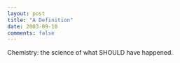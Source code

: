 ```yaml
---
layout: post
title: "A Definition"
date: 2003-09-10
comments: false
---
```

Chemistry: the science of what SHOULD have happened.
